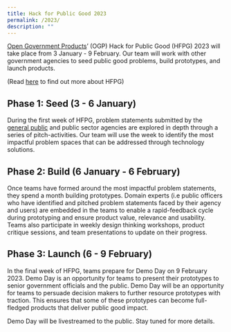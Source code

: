 ```yaml
---
title: Hack for Public Good 2023
permalink: /2023/
description: ""
---
```




[Open Government Products](https://open.gov.sg)’ (OGP) Hack for Public Good (HFPG) 2023 will take place from 3 January - 9 February. Our team will work with other government agencies to seed public good problems, build prototypes, and launch products. 

(Read [here](https://hack.gov.sg/about-hfpg/hfpg/) to find out more about HFPG)

Phase 1: Seed (3 - 6 January)
-----------------------------

During the first week of HFPG, problem statements submitted by the [general public](https://go.gov.sg/ogp-citizens) and public sector agencies are explored in depth through a series of pitch-activities. Our team will use the week to identify the most impactful problem spaces that can be addressed through technology solutions. 

Phase 2: Build (6 January - 6 February) 
----------------------------------------

Once teams have formed around the most impactful problem statements, they spend a month building prototypes. Domain experts (i.e public officers who have identified and pitched problem statements faced by their agency and users) are embedded in the teams to enable a rapid-feedback cycle during prototyping and ensure product value, relevance and usability. Teams also participate in weekly design thinking workshops, product critique sessions, and team presentations to update on their progress.

Phase 3: Launch (6 - 9 February)
--------------------------------

In the final week of HFPG, teams prepare for Demo Day on 9 February 2023. Demo Day is an opportunity for teams to present their prototypes to senior government officials and the public. Demo Day will be an opportunity for teams to persuade decision makers to further resource prototypes with traction. This ensures that some of these prototypes can become full-fledged products that deliver public good impact.

Demo Day will be livestreamed to the public. Stay tuned for more details.